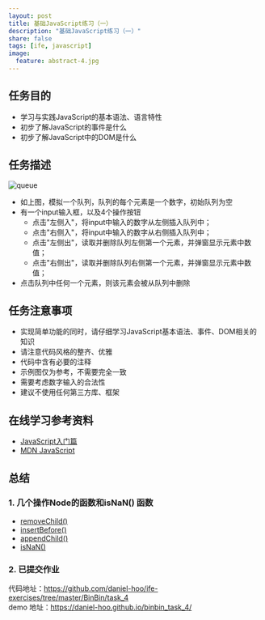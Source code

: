 ```yaml
---
layout: post
title: 基础JavaScript练习（一）
description: "基础JavaScript练习（一）"
share: false
tags: [ife, javascript]
image:
  feature: abstract-4.jpg
---
```

## 任务目的

- 学习与实践JavaScript的基本语法、语言特性
- 初步了解JavaScript的事件是什么
- 初步了解JavaScript中的DOM是什么

## 任务描述

![queue](http://i345.photobucket.com/albums/p392/daniel-hoo/task_2_18_1_zpspfslvnfq.jpg)

- 如上图，模拟一个队列，队列的每个元素是一个数字，初始队列为空
- 有一个input输入框，以及4个操作按钮
	- 点击"左侧入"，将input中输入的数字从左侧插入队列中；
	- 点击"右侧入"，将input中输入的数字从右侧插入队列中；
	- 点击"左侧出"，读取并删除队列左侧第一个元素，并弹窗显示元素中数值；
	- 点击"右侧出"，读取并删除队列右侧第一个元素，并弹窗显示元素中数值；
- 点击队列中任何一个元素，则该元素会被从队列中删除



## 任务注意事项

- 实现简单功能的同时，请仔细学习JavaScript基本语法、事件、DOM相关的知识
- 请注意代码风格的整齐、优雅
- 代码中含有必要的注释
- 示例图仅为参考，不需要完全一致
- 需要考虑数字输入的合法性
- 建议不使用任何第三方库、框架

## 在线学习参考资料

- <a href="http://www.imooc.com/view/36" target="_blank">JavaScript入门篇</a>
- <a href="https://developer.mozilla.org/zh-CN/docs/Web/JavaScript" target="_blank">MDN JavaScript</a>

## 总结

### 1. 几个操作Node的函数和isNaN() 函数

- [removeChild()](https://developer.mozilla.org/zh-CN/docs/Web/API/Node/removeChild)
- [insertBefore()](https://developer.mozilla.org/zh-CN/docs/Web/API/Node/insertBefore)
- [appendChild()](https://developer.mozilla.org/zh-CN/docs/Web/API/Node/appendChild)
- [isNaN()](https://developer.mozilla.org/zh-CN/docs/Web/JavaScript/Reference/Global_Objects/isNaN)

### 2. 已提交作业

代码地址：<a href="https://github.com/daniel-hoo/ife-exercises/tree/master/BinBin/task_4" target="_blank">https://github.com/daniel-hoo/ife-exercises/tree/master/BinBin/task_4</a>  
demo 地址：<a href="https://daniel-hoo.github.io/binbin_task_4/" target="_blank">https://daniel-hoo.github.io/binbin_task_4/</a>